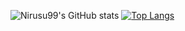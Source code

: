 ![Nirusu99's GitHub stats](https://github-readme-stats.vercel.app/api?username=nirusu99&count_private=true&show_icons=true&theme=tokyonight)
[![Top Langs](https://github-readme-stats.vercel.app/api/top-langs/?username=nirusu99&theme=tokyonight&layout=compact&langs_count=6)](https://github.com/anuraghazra/github-readme-stats)
